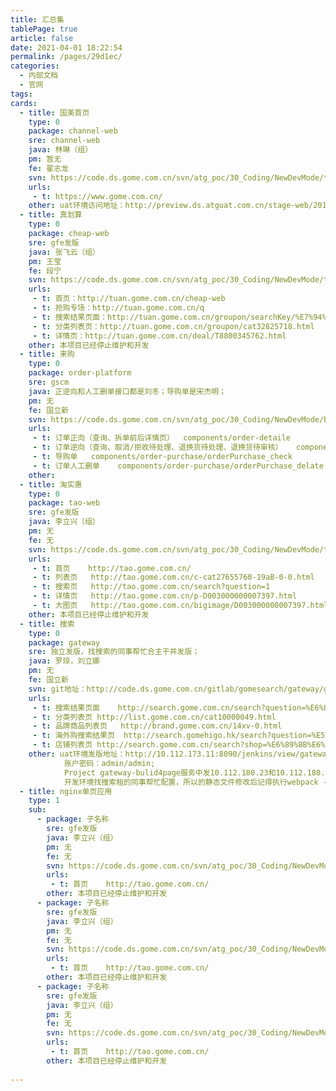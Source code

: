 ```yaml
---
title: 汇总集
tablePage: true
article: false
date: 2021-04-01 18:22:54
permalink: /pages/29d1ec/
categories:
  - 内部文档
  - 官网
tags:
cards:
  - title: 国美首页
    type: 0
    package: channel-web
    sre: channel-web
    java: 林琳（组）
    pm: 暂无
    fe: 翟志龙
    svn: https://code.ds.gome.com.cn/svn/atg_poc/30_Coding/NewDevMode/trunk/gome-gfe/channel-web/newindex
    urls: 
     - t: https://www.gome.com.cn/
    other: uat环境访问地址：http://preview.ds.atguat.com.cn/stage-web/2016/index.jsp?sync=ture
  - title: 真划算
    type: 0
    package: cheap-web
    sre: gfe发版
    java: 张飞云（组）
    pm: 王莹
    fe: 段宁
    svn: https://code.ds.gome.com.cn/svn/atg_poc/30_Coding/NewDevMode/trunk/gome-gfe/cheap-web
    urls: 
     - t: 首页：http://tuan.gome.com.cn/cheap-web
     - t: 抢购专场：http://tuan.gome.com.cn/q
     - t: 搜索结果页面：http://tuan.gome.com.cn/groupon/searchKey/%E7%94%B5%E8%84%91
     - t: 分类列表页：http://tuan.gome.com.cn/groupon/cat32825718.html
     - t: 详情页：http://tuan.gome.com.cn/deal/T8800345762.html
    other: 本项目已经停止维护和开发
  - title: 来购
    type: 0
    package: order-platform
    sre: gscm
    java: 正逆向和人工删单接口都是刘冬；导购单是宋杰明；
    pm: 无
    fe: 国立新
    svn: https://code.ds.gome.com.cn/svn/atg_poc/30_Coding/NewDevMode/branches/gome-gfe-platform/order-platform
    urls: 
     - t: 订单正向（查询、拆单前后详情页）	components/order-detaile
     - t: 订单逆向（查询、取消/拒收待处理、退换货待处理、退换货待审核）	components/order-service
     - t: 导购单	components/order-purchase/orderPurchase_check
     - t: 订单人工删单	components/order-purchase/orderPurchase_delate
    other: 
  - title: 淘实惠
    type: 0
    package: tao-web
    sre: gfe发版
    java: 李立兴（组）
    pm: 无
    fe: 无
    svn: https://code.ds.gome.com.cn/svn/atg_poc/30_Coding/NewDevMode/trunk/gome-gfe/tao-web/taoshihui
    urls: 
     - t: 首页	http://tao.gome.com.cn/
     - t: 列表页	http://tao.gome.com.cn/c-cat27655760-19aB-0-0.html
     - t: 搜索页	http://tao.gome.com.cn/search?question=1
     - t: 详情页	http://tao.gome.com.cn/p-D003000000007397.html
     - t: 大图页	http://tao.gome.com.cn/bigimage/D003000000007397.html
    other: 本项目已经停止维护和开发
  - title: 搜索
    type: 0
    package: gateway
    sre: 独立发版，找搜索的同事帮忙合主干并发版；
    java: 罗琼，刘立娜
    pm: 无
    fe: 国立新
    svn: git地址：http://code.ds.gome.com.cn/gitlab/gomesearch/gateway/gateway.git 找搜索的刘立娜给开通权限
    urls: 
     - t: 搜索结果页面	http://search.gome.com.cn/search?question=%E6%89%8B%E6%9C%BA
     - t: 分类列表页	http://list.gome.com.cn/cat10000049.html
     - t: 品牌商品列表页	http://brand.gome.com.cn/14xv-0.html
     - t: 海外购搜索结果页	http://search.gomehigo.hk/search?question=%E5%85%B0%E8%94%BB&market=11&marketPage=1
     - t: 店铺列表页	http://search.gome.com.cn/search?shop=%E6%89%8B%E6%9C%BA
    other: uat环境发版地址：http://10.112.173.11:8090/jenkins/view/gateway/ ；
            账户密码：admin/admin;
            Project gateway-bulid4page服务中发10.112.180.23和10.112.180.25；
            开发环境找搜索租的同事帮忙配置，所以的静态文件修改后记得执行webpack -p命令进行打包
  - title: nginx单页应用
    type: 1 
    sub: 
      - package: 子名称
        sre: gfe发版
        java: 李立兴（组）
        pm: 无
        fe: 无
        svn: https://code.ds.gome.com.cn/svn/atg_poc/30_Coding/NewDevMode/trunk/gome-gfe/tao-web/taoshihui
        urls: 
         - t: 首页	http://tao.gome.com.cn/
        other: 本项目已经停止维护和开发
      - package: 子名称
        sre: gfe发版
        java: 李立兴（组）
        pm: 无
        fe: 无
        svn: https://code.ds.gome.com.cn/svn/atg_poc/30_Coding/NewDevMode/trunk/gome-gfe/tao-web/taoshihui
        urls: 
         - t: 首页	http://tao.gome.com.cn/
        other: 本项目已经停止维护和开发
      - package: 子名称
        sre: gfe发版
        java: 李立兴（组）
        pm: 无
        fe: 无
        svn: https://code.ds.gome.com.cn/svn/atg_poc/30_Coding/NewDevMode/trunk/gome-gfe/tao-web/taoshihui
        urls: 
         - t: 首页	http://tao.gome.com.cn/
        other: 本项目已经停止维护和开发
        
---
```


